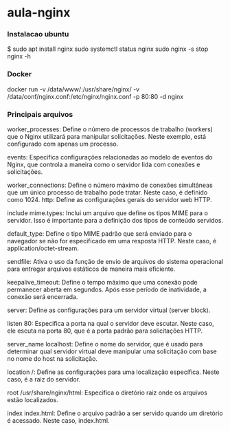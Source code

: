 # aula-nginx

### Instalacao ubuntu

$ sudo apt install nginx
 sudo systemctl status nginx
 sudo nginx -s stop
nginx -h


### Docker

docker run -v /data/www/:/usr/share/nginx/ -v /data/conf/nginx.conf:/etc/nginx/nginx.conf -p 80:80 -d nginx

### Principais arquivos

worker_processes: Define o número de processos de trabalho (workers) que o Nginx utilizará para manipular solicitações. Neste exemplo, está configurado com apenas um processo.

events: Especifica configurações relacionadas ao modelo de eventos do Nginx, que controla a maneira como o servidor lida com conexões e solicitações.

worker_connections: Define o número máximo de conexões simultâneas que um único processo de trabalho pode tratar. Neste caso, é definido como 1024.
http: Define as configurações gerais do servidor web HTTP.

include mime.types: Inclui um arquivo que define os tipos MIME para o servidor. Isso é importante para a definição dos tipos de conteúdo servidos.

default_type: Define o tipo MIME padrão que será enviado para o navegador se não for especificado em uma resposta HTTP. Neste caso, é application/octet-stream.

sendfile: Ativa o uso da função de envio de arquivos do sistema operacional para entregar arquivos estáticos de maneira mais eficiente.

keepalive_timeout: Define o tempo máximo que uma conexão pode permanecer aberta em segundos. Após esse período de inatividade, a conexão será encerrada.

server: Define as configurações para um servidor virtual (server block).

listen 80: Especifica a porta na qual o servidor deve escutar. Neste caso, ele escuta na porta 80, que é a porta padrão para solicitações HTTP.

server_name localhost: Define o nome do servidor, que é usado para determinar qual servidor virtual deve manipular uma solicitação com base no nome do host na solicitação.

location /: Define as configurações para uma localização específica. Neste caso, é a raiz do servidor.

root /usr/share/nginx/html: Especifica o diretório raiz onde os arquivos estão localizados.

index index.html: Define o arquivo padrão a ser servido quando um diretório é acessado. Neste caso, index.html.